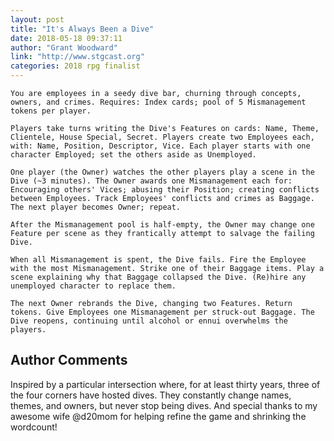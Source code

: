 ```yaml
---
layout: post
title: "It's Always Been a Dive"
date: 2018-05-18 09:37:11
author: "Grant Woodward"
link: "http://www.stgcast.org"
categories: 2018 rpg finalist
---
```

```
You are employees in a seedy dive bar, churning through concepts, owners, and crimes. Requires: Index cards; pool of 5 Mismanagement tokens per player.

Players take turns writing the Dive's Features on cards: Name, Theme, Clientele, House Special, Secret. Players create two Employees each, with: Name, Position, Descriptor, Vice. Each player starts with one character Employed; set the others aside as Unemployed.

One player (the Owner) watches the other players play a scene in the Dive (~3 minutes). The Owner awards one Mismanagement each for: Encouraging others' Vices; abusing their Position; creating conflicts between Employees. Track Employees' conflicts and crimes as Baggage. The next player becomes Owner; repeat.

After the Mismanagement pool is half-empty, the Owner may change one Feature per scene as they frantically attempt to salvage the failing Dive.

When all Mismanagement is spent, the Dive fails. Fire the Employee with the most Mismanagement. Strike one of their Baggage items. Play a scene explaining why that Baggage collapsed the Dive. (Re)hire any unemployed character to replace them.

The next Owner rebrands the Dive, changing two Features. Return tokens. Give Employees one Mismanagement per struck-out Baggage. The Dive reopens, continuing until alcohol or ennui overwhelms the players.
```
## Author Comments 

Inspired by a particular intersection where, for at least thirty years, three of the four corners have hosted dives. They constantly change names, themes, and owners, but never stop being dives. And special thanks to my awesome wife @d20mom for helping refine the game and shrinking the wordcount!
